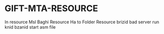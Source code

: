 # GIFT-MTA-RESOURCE
In resource Msl Baghi Resource Ha to Folder Resource brizid bad server run knid bzanid start asm file
